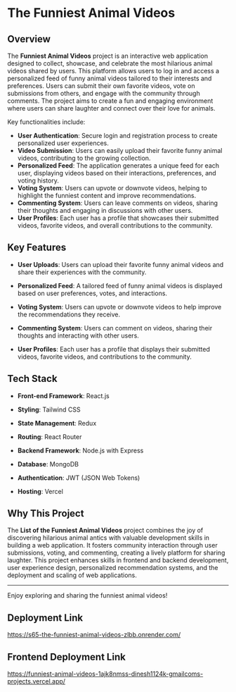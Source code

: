 # The Funniest Animal Videos

## Overview

The **Funniest Animal Videos** project is an interactive web application designed to collect, showcase, and celebrate the most hilarious animal videos shared by users. This platform allows users to log in and access a personalized feed of funny animal videos tailored to their interests and preferences. Users can submit their own favorite videos, vote on submissions from others, and engage with the community through comments. The project aims to create a fun and engaging environment where users can share laughter and connect over their love for animals.

Key functionalities include:

- **User Authentication**: Secure login and registration process to create personalized user experiences.
- **Video Submission**: Users can easily upload their favorite funny animal videos, contributing to the growing collection.
- **Personalized Feed**: The application generates a unique feed for each user, displaying videos based on their interactions, preferences, and voting history.
- **Voting System**: Users can upvote or downvote videos, helping to highlight the funniest content and improve recommendations.
- **Commenting System**: Users can leave comments on videos, sharing their thoughts and engaging in discussions with other users.
- **User Profiles**: Each user has a profile that showcases their submitted videos, favorite videos, and overall contributions to the community.

## Key Features

- **User Uploads**: Users can upload their favorite funny animal videos and share their experiences with the community.

- **Personalized Feed**: A tailored feed of funny animal videos is displayed based on user preferences, votes, and interactions.

- **Voting System**: Users can upvote or downvote videos to help improve the recommendations they receive.

- **Commenting System**: Users can comment on videos, sharing their thoughts and interacting with other users.

- **User Profiles**: Each user has a profile that displays their submitted videos, favorite videos, and contributions to the community.

## Tech Stack

- **Front-end Framework**: React.js

- **Styling**: Tailwind CSS

- **State Management**: Redux

- **Routing**: React Router

- **Backend Framework**: Node.js with Express

- **Database**: MongoDB

- **Authentication**: JWT (JSON Web Tokens)

- **Hosting**: Vercel

## Why This Project

The **List of the Funniest Animal Videos** project combines the joy of discovering hilarious animal antics with valuable development skills in building a web application. It fosters community interaction through user submissions, voting, and commenting, creating a lively platform for sharing laughter. This project enhances skills in frontend and backend development, user experience design, personalized recommendation systems, and the deployment and scaling of web applications.

---

Enjoy exploring and sharing the funniest animal videos!


## Deployment Link 

https://s65-the-funniest-animal-videos-zlbb.onrender.com/

## Frontend Deployment Link 

https://funniest-animal-videos-1ajk8nmss-dinesh1124k-gmailcoms-projects.vercel.app/
